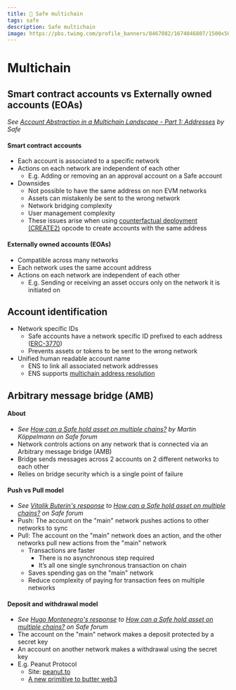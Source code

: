 ```yaml
---
title: 🔰 Safe multichain
tags: safe
description: Safe multichain
image: https://pbs.twimg.com/profile_banners/8467082/1674046807/1500x500
---
```


Multichain
===

## Smart contract accounts vs Externally owned accounts (EOAs)

*See [Account Abstraction in a Multichain Landscape - Part 1: Addresses](https://safe.mirror.xyz/4GcGAOFno-suTCjBewiYH4k4yXPDdIukC5woO5Bjc4w) by Safe*

#### Smart contract accounts

- Each account is associated to a specific network
- Actions on each network are independent of each other
    - E.g. Adding or removing an an approval account on a Safe account
- Downsides
    - Not possible to have the same address on non EVM networks
    - Assets can mistakenly be sent to the wrong network
    - Network bridging complexity
    - User management complexity
    - These issues arise when using [counterfactual deployment (CREATE2)](https://docs.openzeppelin.com/cli/2.7/deploying-with-create2) opcode to create accounts with the same address

#### Externally owned accounts (EOAs)

- Compatible across many networks
- Each network uses the same account address
- Actions on each network are independent of each other
    - E.g. Sending or receiving an asset occurs only on the network it is initiated on

## Account identification

- Network specific IDs
    - Safe accounts have a network specific ID prefixed to each address ([ERC-3770](https://eips.ethereum.org/EIPS/eip-3770))
    - Prevents assets or tokens to be sent to the wrong network
- Unified human readable account name 
    - ENS to link all associated network addresses
    - ENS supports [multichain address resolution](https://docs.ens.domains/ens-improvement-proposals/ensip-11-evmchain-address-resolution)

## Arbitrary message bridge (AMB)

#### About

- *See [How can a Safe hold asset on multiple chains?](https://forum.safe.global/t/how-can-a-safe-hold-asset-on-multiple-chains/2242) by Martin Köppelmann on Safe forum*
- Network controls actions on any network that is connected via an Arbitrary message bridge (AMB)
- Bridge sends messages across 2 accounts on 2 different networks to each other
- Relies on bridge security which is a single point of failure

#### Push vs Pull model

- *See [Vitalik Buterin's response](https://forum.safe.global/t/how-can-a-safe-hold-asset-on-multiple-chains/2242/13?u=adamhurwitz.eth) to [How can a Safe hold asset on multiple chains?](https://forum.safe.global/t/how-can-a-safe-hold-asset-on-multiple-chains/2242) on Safe forum*
- Push: The account on the "main" network pushes actions to other networks to sync
- Pull: The account on the "main" network does an action, and the other networks pull new actions from the "main" network
    - Transactions are faster
        - There is no asynchronous step required
        - It’s all one single synchronous transaction on chain 
    - Saves spending gas on the "main" network
    - Reduce complexity of paying for transaction fees on multiple networks

#### Deposit and withdrawal model

- *See [Hugo Montenegro's response](https://forum.safe.global/t/how-can-a-safe-hold-asset-on-multiple-chains/2242/19?u=adamhurwitz.eth) to [How can a Safe hold asset on multiple chains?](https://forum.safe.global/t/how-can-a-safe-hold-asset-on-multiple-chains/2242) on Safe forum*
- The account on the "main" network makes a deposit protected by a secret key
- An account on another network makes a withdrawal using the secret key
- E.g. Peanut Protocol
    - Site: [peanut.to](https://peanut.to)
    - [A new primitive to butter web3](https://peanutprotocol.notion.site/A-new-primitive-to-butter-web3-ac9260237d3f4075bf6e87a27912e65f)

<style>
    .markdown-body h1 {
        font-weight: 700;
        font-size: 3.4rem;
    }
    .markdown-body {
        font-size: 1.8rem;
    }
    .markdown-body a:link {
        color: #3C8974
    }
    .markdown-body a:hover {
        color: #225347 
    }
    .markdown-body a:active {
        color: #225347
    }
</style>
